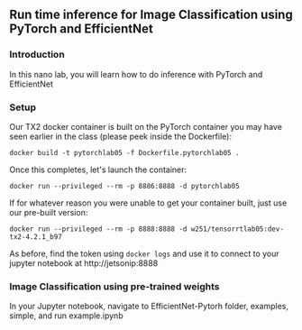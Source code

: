 ## Run time inference for Image Classification using PyTorch and EfficientNet

### Introduction
In this nano lab, you will learn how to do inference with PyTorch and EfficientNet

### Setup

Our TX2 docker container is built on the PyTorch container you may have seen earlier in the class (please peek inside
the Dockerfile):
```
docker build -t pytorchlab05 -f Dockerfile.pytorchlab05 .
```
Once this completes, let's launch the container:
```
docker run --privileged --rm -p 8886:8888 -d pytorchlab05
```
If for whatever reason you were unable to get your container built, just use our pre-built version:
```
docker run --privileged --rm -p 8888:8888 -d w251/tensorrtlab05:dev-tx2-4.2.1_b97
```
As before, find the token using ```docker logs``` and use it to connect to your jupyter notebook at http://jetsonip:8888

### Image Classification using pre-trained weights
In your Jupyter notebook, navigate to EfficientNet-Pytorh folder, examples, simple, and run example.ipynb
